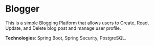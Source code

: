 # Blogger
This is a simple Blogging Platform that allows users to Create, Read, Update, and Delete blog post and manage user profile.

**Technologies**: Spring Boot, Spring Security, PostgreSQL.
